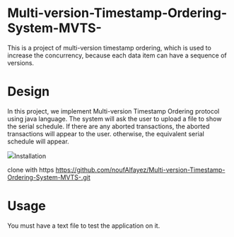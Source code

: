 # Multi-version-Timestamp-Ordering-System-MVTS-
This is a project of multi-version timestamp ordering, which is used to increase the concurrency, because each data item can have a sequence of versions. 

# Design 
In this project, we implement Multi-version Timestamp Ordering protocol using java language. The system will ask the user to upload a file to show the serial schedule. If there are any aborted transactions, the aborted transactions will appear to the user. otherwise, the equivalent serial schedule will appear.
 
<p>
  <img src="MVTS.png>
<p>
            
# Installation
clone with https https://github.com/noufAlfayez/Multi-version-Timestamp-Ordering-System-MVTS-.git

# Usage
You must have a text file to test the application on it.

